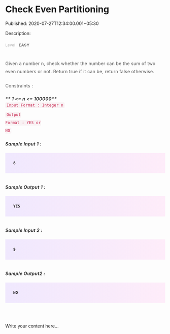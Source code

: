 # Check Even Partitioning

Published: 2020-07-27T12:34:00.001+05:30

Description: 
      <codezen-problem-description _ngcontent-dwb-c161="" _nghost-dwb-c152=""
      style="-webkit-font-smoothing: antialiased; display: block; font-family: roboto, sans-serif;
      font-size: 16px; margin: 0px; padding: 0px; width: 775.594px;"><div
      _ngcontent-dwb-c152="" style="-webkit-font-smoothing: antialiased; margin: 0px; padding:
      0px;"><div _ngcontent-dwb-c152="" class="padding" style="-webkit-font-smoothing:
      antialiased; margin: 0px; padding: 0px 0px 15px;"><div _ngcontent-dwb-c152=""
      style="-webkit-font-smoothing: antialiased; margin: 0px; padding: 0px;"><a
      _ngcontent-dwb-c152="" class="key" style="-webkit-font-smoothing: antialiased; color: #b3b3b3;
      font-size: 12px; letter-spacing: 0.27px; line-height: 30px; margin: 0px; padding:
      0px;">Level</a><a _ngcontent-dwb-c152="" class="value"
      style="-webkit-font-smoothing: antialiased; color: #656565; font-size: 12px; font-weight: 700;
      letter-spacing: 0.27px; line-height: 30px; margin: 0px; padding: 0px 0px 0px
      8px;">&nbsp;EASY</a></div></div><div _ngcontent-dwb-c152=""
      class="description ng-star-inserted" style="-webkit-font-smoothing: antialiased; margin: 0px;
      padding: 0px;"><h4
      id="given-a-number-n-check-whether-the-number-can-be-sum-of-two-even-numbers-or-not-return-true-if-it-can-be-return-false-otherwise"
      style="-webkit-font-smoothing: antialiased; color: #565656; font-size: 14px; font-weight: 400;
      letter-spacing: 0.3px; line-height: 25px; margin: 0px; padding: 15px 0px 5px;">Given a
      number n, check whether the number can be the sum of two even numbers or not. Return true if
      it can be, return false otherwise.</h4><h4 id="constraints"
      style="-webkit-font-smoothing: antialiased; color: #565656; font-size: 14px; font-weight: 400;
      letter-spacing: 0.3px; line-height: 25px; margin: 0px; padding: 15px 0px 5px;">Constraints
      :</h4><h5 id="1-lt-n-lt-100000" style="-webkit-font-smoothing: antialiased; color:
      #353535; font-size: 14px; letter-spacing: 0.4px; margin: 0px; padding: 15px 0px
      0px;"><em style="-webkit-font-smoothing: antialiased; margin: 0px; padding: 0px;">**
      1 &lt;= n &lt;= 100000**</em></h5><p style="-webkit-font-smoothing:
      antialiased; color: #353535; font-size: 14px; letter-spacing: 0.3px; line-height: 25px;
      margin: 0px; padding: 0px 0px 5px;"><code style="-webkit-font-smoothing: antialiased;
      background-color: #f9f2f4; border-radius: 4px; color: #c7254e; line-height: 25px; margin: 0px;
      padding: 2px 4px;">Input Format : Integer n</code></p><p
      style="-webkit-font-smoothing: antialiased; color: #353535; font-size: 14px; letter-spacing:
      0.3px; line-height: 25px; margin: 0px; padding: 0px 0px 5px;"><code
      style="-webkit-font-smoothing: antialiased; background-color: #f9f2f4; border-radius: 4px;
      color: #c7254e; line-height: 25px; margin: 0px; padding: 2px 4px;">Output Format : YES or
      NO</code></p></div><div _ngcontent-dwb-c152="" class="description
      ng-star-inserted" style="-webkit-font-smoothing: antialiased; margin: 0px; padding:
      0px;"><h5 id="sample-input-1" style="-webkit-font-smoothing: antialiased; color:
      #353535; font-size: 14px; letter-spacing: 0.4px; margin: 0px; padding: 15px 0px
      0px;">Sample Input 1 :</h5><pre style="-webkit-font-smoothing: antialiased;
      background-image: linear-gradient(-90deg, rgba(255, 205, 242, 0.35), rgba(215, 193, 255,
      0.35)); font-family: &quot;open sans&quot;, sans-serif; font-weight: 600;
      margin-bottom: 20px; margin-top: 20px; max-width: 866px; overflow-x: hidden; padding:
      25px;"><code style="-webkit-font-smoothing: antialiased; margin: 0px; padding:
      0px;">8
      </code></pre><h5 id="sample-output-1" style="-webkit-font-smoothing:
      antialiased; color: #353535; font-size: 14px; letter-spacing: 0.4px; margin: 0px; padding:
      15px 0px 0px;">Sample Output 1 :</h5><pre style="-webkit-font-smoothing:
      antialiased; background-image: linear-gradient(-90deg, rgba(255, 205, 242, 0.35), rgba(215,
      193, 255, 0.35)); font-family: &quot;open sans&quot;, sans-serif; font-weight: 600;
      margin-bottom: 20px; margin-top: 20px; max-width: 866px; overflow-x: hidden; padding:
      25px;"><code style="-webkit-font-smoothing: antialiased; margin: 0px; padding:
      0px;">YES
      </code></pre><h5 id="sample-input-2" style="-webkit-font-smoothing:
      antialiased; color: #353535; font-size: 14px; letter-spacing: 0.4px; margin: 0px; padding:
      15px 0px 0px;">Sample Input 2 :</h5><pre style="-webkit-font-smoothing:
      antialiased; background-image: linear-gradient(-90deg, rgba(255, 205, 242, 0.35), rgba(215,
      193, 255, 0.35)); font-family: &quot;open sans&quot;, sans-serif; font-weight: 600;
      margin-bottom: 20px; margin-top: 20px; max-width: 866px; overflow-x: hidden; padding:
      25px;"><code style="-webkit-font-smoothing: antialiased; margin: 0px; padding:
      0px;">9
      </code></pre><h5 id="sample-output2" style="-webkit-font-smoothing:
      antialiased; color: #353535; font-size: 14px; letter-spacing: 0.4px; margin: 0px; padding:
      15px 0px 0px;">Sample Output2 :</h5><pre style="-webkit-font-smoothing:
      antialiased; background-image: linear-gradient(-90deg, rgba(255, 205, 242, 0.35), rgba(215,
      193, 255, 0.35)); font-family: &quot;open sans&quot;, sans-serif; font-weight: 600;
      margin-bottom: 20px; margin-top: 20px; max-width: 866px; overflow-x: hidden; padding:
      25px;"><code style="-webkit-font-smoothing: antialiased; margin: 0px; padding:
      0px;">NO
      </code></pre></div></div></codezen-problem-description><div
      _ngcontent-dwb-c161="" class="ng-star-inserted" style="-webkit-font-smoothing: antialiased;
      font-family: roboto, sans-serif; font-size: 16px; margin: 0px; padding: 0px;"><div
      _ngcontent-dwb-c161="" class="ng-star-inserted" style="-webkit-font-smoothing: antialiased;
      margin: 0px; padding: 0px;"><codezen-code-problem _ngcontent-dwb-c161=""
      _nghost-dwb-c153="" style="-webkit-font-smoothing: antialiased; display: block; margin: auto;
      padding: 30px 0px 0px; width: 775.594px;"><div _ngcontent-dwb-c153=""
      style="-webkit-font-smoothing: antialiased; margin: 0px; padding: 0px;"><div
      _ngcontent-dwb-c153="" style="-webkit-font-smoothing: antialiased; margin: 0px; padding:
      0px;"></div></div></codezen-code-problem></div></div>
      <script
      src="https://gist.github.com/Svastikkka/a9e8e69bed4d50f936dd26f266b8ae9e.js"></script>

Write your content here...